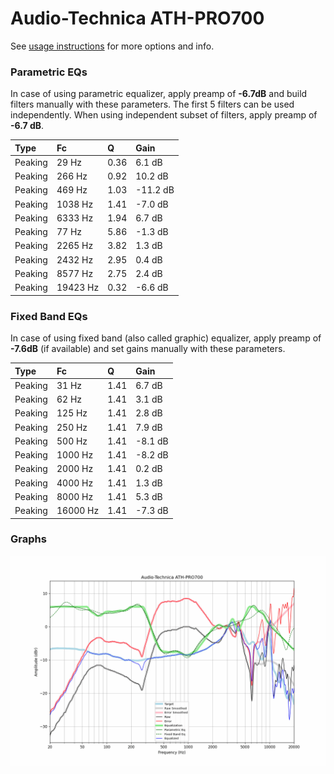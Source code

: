 # Audio-Technica ATH-PRO700
See [usage instructions](https://github.com/jaakkopasanen/AutoEq#usage) for more options and info.

### Parametric EQs
In case of using parametric equalizer, apply preamp of **-6.7dB** and build filters manually
with these parameters. The first 5 filters can be used independently.
When using independent subset of filters, apply preamp of **-6.7 dB**.

| Type    | Fc       |    Q | Gain     |
|:--------|:---------|:-----|:---------|
| Peaking | 29 Hz    | 0.36 | 6.1 dB   |
| Peaking | 266 Hz   | 0.92 | 10.2 dB  |
| Peaking | 469 Hz   | 1.03 | -11.2 dB |
| Peaking | 1038 Hz  | 1.41 | -7.0 dB  |
| Peaking | 6333 Hz  | 1.94 | 6.7 dB   |
| Peaking | 77 Hz    | 5.86 | -1.3 dB  |
| Peaking | 2265 Hz  | 3.82 | 1.3 dB   |
| Peaking | 2432 Hz  | 2.95 | 0.4 dB   |
| Peaking | 8577 Hz  | 2.75 | 2.4 dB   |
| Peaking | 19423 Hz | 0.32 | -6.6 dB  |

### Fixed Band EQs
In case of using fixed band (also called graphic) equalizer, apply preamp of **-7.6dB**
(if available) and set gains manually with these parameters.

| Type    | Fc       |    Q | Gain    |
|:--------|:---------|:-----|:--------|
| Peaking | 31 Hz    | 1.41 | 6.7 dB  |
| Peaking | 62 Hz    | 1.41 | 3.1 dB  |
| Peaking | 125 Hz   | 1.41 | 2.8 dB  |
| Peaking | 250 Hz   | 1.41 | 7.9 dB  |
| Peaking | 500 Hz   | 1.41 | -8.1 dB |
| Peaking | 1000 Hz  | 1.41 | -8.2 dB |
| Peaking | 2000 Hz  | 1.41 | 0.2 dB  |
| Peaking | 4000 Hz  | 1.41 | 1.3 dB  |
| Peaking | 8000 Hz  | 1.41 | 5.3 dB  |
| Peaking | 16000 Hz | 1.41 | -7.3 dB |

### Graphs
![](./Audio-Technica%20ATH-PRO700.png)